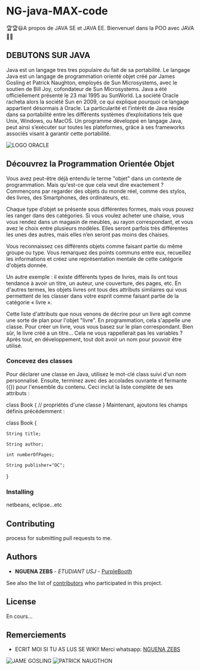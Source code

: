 # NG-java-MAX-code
🏆🏆😃A propos de JAVA SE et JAVA EE. Bienvenue! dans la POO avec JAVA💨💝

## DEBUTONS SUR JAVA

Java est un langage tres tres populaire du fait de sa portabilité.
Le langage Java est un langage de programmation orienté objet créé par James Gosling et Patrick Naughton, employés de Sun Microsystems, avec le soutien de Bill Joy, cofondateur de Sun Microsystems. Java a été officiellement présenté le 23 mai 1995 au SunWorld. La société Oracle racheta alors la société Sun en 2009, ce qui explique pourquoi ce langage appartient désormais à Oracle. La particularité et l’intérêt de Java réside dans sa portabilité entre les différents systèmes d’exploitations tels que Unix, Windows, ou MacOS. Un programme développé en langage Java, peut ainsi s’exécuter sur toutes les plateformes, grâce à ses frameworks associés visant à garantir cette portabilité.

![LOGO ORACLE](https://upload.wikimedia.org/wikipedia/commons/thumb/c/c3/Oracle_Logo.svg/2560px-Oracle_Logo.svg.png)

## Découvrez la Programmation Orientée Objet

Vous avez peut-être déjà entendu le terme "objet" dans un contexte de programmation. Mais qu'est-ce que cela veut dire exactement ? Commençons par regarder des objets du monde réel, comme des stylos, des livres, des Smartphones, des ordinateurs, etc.

Chaque type d’objet se présente sous différentes formes, mais vous pouvez les ranger dans des catégories. Si vous voulez acheter une chaise, vous vous rendez dans un magasin de meubles, au rayon correspondant, et vous avez le choix entre plusieurs modèles. Elles seront parfois très différentes les unes des autres, mais elles n’en seront pas moins des chaises.

Vous reconnaissez ces différents objets comme faisant partie du même groupe ou type. Vous remarquez des points communs entre eux, recueillez les informations et créez une représentation mentale de cette catégorie d'objets donnée.

Un autre exemple : il existe différents types de livres, mais ils ont tous tendance à avoir un titre, un auteur, une couverture, des pages, etc. En d'autres termes, les objets livres ont tous des attributs similaires qui vous permettent de les classer dans votre esprit comme faisant partie de la catégorie « livre ».

Cette liste d'attributs que nous venons de décrire pour un livre agit comme une sorte de plan pour l'objet "livre". En programmation, cela s'appelle une classe. Pour créer un livre, vous vous basez sur le plan correspondant. Bien sûr, le livre créé a un titre… Cela ne vous rappellerait pas les variables ? Après tout, en développement, tout doit avoir un nom pour pouvoir être utilisé.

### Concevez des classes

Pour déclarer une classe en Java, utilisez le mot-clé class suivi d'un nom personnalisé. Ensuite, terminez avec des accolades ouvrante et fermante ({}) pour l'ensemble du contenu. Ceci inclut la liste complète de ses attributs :

class Book {
// propriétés d'une classe
}
Maintenant, ajoutons les champs définis précédemment :

class Book {

    String title;

    String author;

    int numberOfPages;

    String publisher="OC";

}
### Installing

netbeans, eclipse...etc

## Contributing

 process for submitting pull requests to me.

## Authors

  - **NGUENA ZEBS** - *ETUDIANT USJ* -
    [PurpleBooth](https://github.com/PILOTEZEBS)

See also the list of
[contributors](https://github.com/ngdream)
who participated in this project.

## License

En cours...

## Remerciements

  - ECRIT MOI SI TU AS LUS SE WIKI! Merci whatsapp: [NGUENA ZEBS](https://api.whatsapp.com/message/GISYPNEZWRZOF1)

![JAME GOSLING](http://www.muylinux.com/wp-content/uploads/2011/03/James-GoslingJava.jpg)
![PATRICK NAUGTHON](https://s3.amazonaws.com/s3.timetoast.com/public/uploads/photo/12850992/image/0b67ee4a57644e094add1279dbcb499e)

